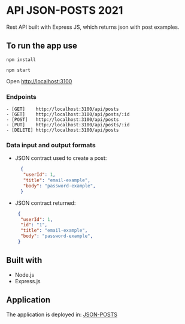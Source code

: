 # API JSON-POSTS 2021

Rest API built with Express JS, which returns json with post examples.

## To run the app use

```
npm install
```

```
npm start
```

Open [http://localhost:3100](http://localhost:3100)

### Endpoints
```
- [GET]    http://localhost:3100/api/posts
- [GET]    http://localhost:3100/api/posts/:id
- [POST]   http://localhost:3100/api/posts
- [PUT]    http://localhost:3100/api/posts/:id
- [DELETE] http://localhost:3100/api/posts
```

### Data input and output formats

- JSON contract used to create a post:

  ```json
    {
     "userId": 1,
     "title": "email-example",
     "body": "password-example",
    }
  ```
  
- JSON contract returned:
  
  ```json
   {
    "userId": 1,
    "id": "1",
    "title": "email-example",
    "body": "password-example",
   }
  ```

## Built with
- Node.js
- Express.js

## Application

The application is deployed in:
[JSON-POSTS](https://posts-json.herokuapp.com/api/posts)
